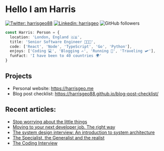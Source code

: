 # Hello I am Harris

[![Twitter: harrisgeo88](https://img.shields.io/twitter/follow/harrisgeo88?style=social)](https://twitter.com/harrisgeo88)
[![Linkedin: harrisgeo](https://img.shields.io/badge/-Harris%20Geo-blue?style=flat-square&logo=Linkedin&logoColor=white&link=https://www.linkedin.com/in/charilaos-georgakakis/)](https://www.linkedin.com/in/charilaos-georgakakis/)
![GitHub followers](https://img.shields.io/github/followers/harrisgeo88?label=Follow&style=social)

```typescript
const Harris: Person = {
  location: 'London, England 🇬🇧',
  title: 'Senior Software Engineer 👨🏻‍💻',
  code: ['React', 'Node', 'TypeScript', 'Go', 'Python'],
  enjoys: ['Coding 💻', 'Blogging ✍', 'Running 🏃', 'Traveling 🛩'],
  funFact: 'I have been to 40 countries 🌍'
}
```

## Projects

- Personal website: https://harrisgeo.me
- Blog post checklist: https://harrisgeo88.github.io/blog-post-checklist/

## Recent articles:
- [Stop worrying about the little things](https://www.harrisgeo.me/blogs/stop-worrying-about-the-little-things)
- [Moving to your next developer job. The right way](https://www.harrisgeo.me/blogs/moving-to-your-next-developer-job-the-right-way)
- [The system design interview: An introduction to system architecture](https://www.harrisgeo.me/blogs/the-system-design-interview-an-introduction-to-system-architecture)
- [The Specialist, the Generalist and the realist](https://www.harrisgeo.me/blogs/the-specialist-the-generalist-and-the-realist)
- [The Coding Interview](https://www.harrisgeo.me/blogs/the-coding-interview)